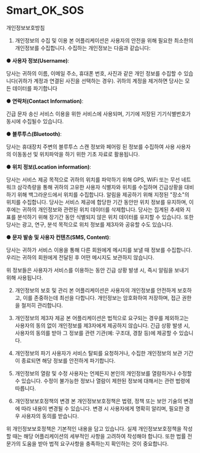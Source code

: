 # Smart_OK_SOS
개인정보보호방침


1. 개인정보의 수집 및 이용
본 어플리케이션은 사용자의 안전을 위해 필요한 최소한의 개인정보를 수집합니다. 수집하는 개인정보는 다음과 같습니다:



**● 사용자 정보(Username)**:

 당사는 귀하의 이름, 이메일 주소, 휴대폰 번호, 사진과 같은 개인 정보를 수집할 수 있습니다(귀하가 계정과 연결된 사진을 선택하는 경우). 귀하의 계정을 제거하면 당사는 모든 데이터를 파기합니다

**● 연락처(Contact Information)**:

 긴급 문자 송신 서비스 이용을 위한 서비스에 사용되며, 기기에 저장된 기기식별번호가 동시에 수집될수 있습니다.

**● 블루투스(Bluetooth)**:

 당사는 휴대장치 주변의 블루투스 스캔 정보와 페어링 된 정보를 수집하여 사용 사용자의 이동동선 및 위치파악을 하기 위한 기초 자료로 활용됩니다.

**● 위치 정보(Location information)**:

 당사는 서비스 제공 목적으로 귀하의 위치를 ​​파악하기 위해 GPS, WiFi 또는 무선 네트워크 삼각측량을 통해 귀하의 고유한 사용자 식별자와 위치를 수집하며 긴급상황을 대비하기 위해 백그라운드에서 위치를 수집합니다. 알림을 제공하기 위해 지정된 "장소"의 위치를 ​​수집합니다. 당사는 서비스 제공에 합당한 기간 동안만 위치 정보를 유지하며, 이후에는 귀하의 개인정보와 관련된 위치 데이터를 삭제합니다. 당사는 집계된 추세와 지표를 분석하기 위해 장기간 동안 식별되지 않은 위치 데이터를 유지할 수 있습니다. 또한 당사는 광고, 연구, 분석 목적으로 위치 정보를 제3자와 공유할 수도 있습니다.

**● 문자 발송 및 사용자 컨텐츠(SMS, Content)**:

 당사는 귀하가 서비스 이용을 통해 다른 회원에게 메시지를 보낼 때 정보를 수집합니다. 우리는 귀하의 회원에게 전달된 후 어떤 메시지도 보관하지 않습니다.





위 정보들은 사용자가 서비스를 이용하는 동안 긴급 상황 발생 시, 즉시 알림을 보내기 위해 사용됩니다.


2. 개인정보의 보호 및 관리
본 어플리케이션은 사용자의 개인정보를 안전하게 보호하고, 이를 존중하는데 최선을 다합니다. 개인정보는 암호화하여 저장하며, 접근 권한을 철저히 관리합니다.


3. 개인정보의 제3자 제공
본 어플리케이션은 법적으로 요구되는 경우를 제외하고는 사용자의 동의 없이 개인정보를 제3자에게 제공하지 않습니다. 긴급 상황 발생 시, 사용자의 동의를 받아 그 정보를 관련 기관(예: 구조대, 경찰 등)에 제공할 수 있습니다.


4. 개인정보의 파기
사용자가 서비스 탈퇴를 요청하거나, 수집한 개인정보의 보관 기간이 종료되면 해당 정보를 안전하게 파기합니다.


5. 개인정보의 열람 및 수정
사용자는 언제든지 본인의 개인정보를 열람하거나 수정할 수 있습니다. 수정이 불가능한 정보나 열람이 제한된 정보에 대해서는 관련 법령에 따릅니다.


6. 개인정보보호정책의 변경
본 개인정보보호정책은 법령, 정책 또는 보안 기술의 변경에 따라 내용이 변경될 수 있습니다. 변경 시 사용자에게 명확히 알리며, 필요한 경우 사용자의 동의를 받습니다.

위 개인정보보호정책은 기본적인 내용을 담고 있습니다. 실제 개인정보보호정책을 작성할 때는 해당 어플리케이션의 세부적인 사항을 고려하여 작성해야 합니다. 또한 법률 전문가의 도움을 받아 법적 요구사항을 충족하는지 확인하는 것이 중요합니다.
